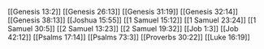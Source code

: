 [[Genesis 13:2]]
[[Genesis 26:13]]
[[Genesis 31:19]]
[[Genesis 32:14]]
[[Genesis 38:13]]
[[Joshua 15:55]]
[[1 Samuel 15:12]]
[[1 Samuel 23:24]]
[[1 Samuel 30:5]]
[[2 Samuel 13:23]]
[[2 Samuel 19:32]]
[[Job 1:3]]
[[Job 42:12]]
[[Psalms 17:14]]
[[Psalms 73:3]]
[[Proverbs 30:22]]
[[Luke 16:19]]
